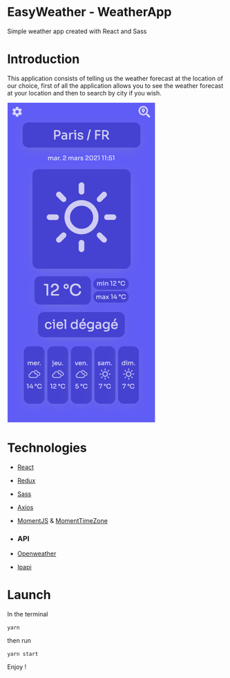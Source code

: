 # EasyWeather - WeatherApp

Simple weather app created with React and Sass

# Introduction 

This application consists of telling us the weather forecast at the location of our choice, first of all the application allows you to see the weather forecast at your location and then to search by city if you wish.

![alt text](public/imgApp.png "Logo Title Text 1")

# Technologies

  - [React](https://reactjs.org/ "React's Homepage")
  - [Redux](https://redux.js.org/ "Redux's Homepage")
  - [Sass](https://www.npmjs.com/package/node-sass)
  - [Axios](https://github.com/axios/axios)
  - [MomentJS](https://momentjs.com/) & [MomentTimeZone](https://momentjs.com/timezone/)

 - ### API
 - [Openweather](https://openweathermap.org/forecast5 "OpenWeatherMap's Doc")
 - [Ipapi](https://openweathermap.org/forecast5 "Ipapi's Homepage")

# Launch

In the terminal 
```
yarn
```
then run
```
yarn start
```

Enjoy !